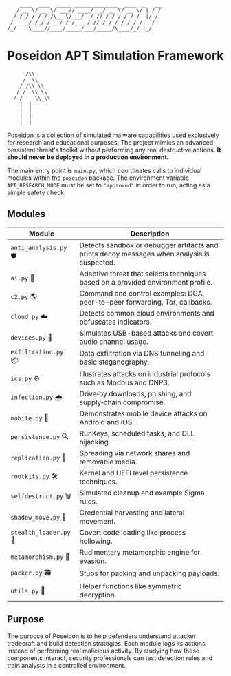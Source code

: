 ```
    ____  ____  _____ ______________  ____  _   __
   / __ \/ __ \/ ___// ____/  _/ __ \/ __ \/ | / /
  / /_/ / / / /\__ \/ __/  / // / / / / / /  |/ /
 / ____/ /_/ /___/ / /____/ // /_/ / /_/ / /|  /
/_/    \____//____/_____/___/_____/\____/_/ |_/
```

# Poseidon APT Simulation Framework

```
      /\\
     /  \\
    / /\\ \\
   / /  \\ \\
  /_/    \\_\\
    |  |
    |  |
    |  |
    |  |
```

Poseidon is a collection of simulated malware capabilities used exclusively for research and educational purposes. The project mimics an advanced persistent threat's toolkit without performing any real destructive actions. **It should never be deployed in a production environment.**

The main entry point is `main.py`, which coordinates calls to individual modules within the `poseidon` package. The environment variable `APT_RESEARCH_MODE` must be set to `"approved"` in order to run, acting as a simple safety check.

## Modules

| Module | Description |
|--------|-------------|
| `anti_analysis.py` 🛡️ | Detects sandbox or debugger artifacts and prints decoy messages when analysis is suspected. |
| `ai.py` 🤖 | Adaptive threat that selects techniques based on a provided environment profile. |
| `c2.py` 🌎 | Command and control examples: DGA, peer-to-peer forwarding, Tor, callbacks. |
| `cloud.py` ☁️ | Detects common cloud environments and obfuscates indicators. |
| `devices.py` 📱 | Simulates USB-based attacks and covert audio channel usage. |
| `exfiltration.py` 📦 | Data exfiltration via DNS tunneling and basic steganography. |
| `ics.py` ⚙️ | Illustrates attacks on industrial protocols such as Modbus and DNP3. |
| `infection.py` 🌧️ | Drive‑by downloads, phishing, and supply‑chain compromise. |
| `mobile.py` 📲 | Demonstrates mobile device attacks on Android and iOS. |
| `persistence.py` 🔍 | RunKeys, scheduled tasks, and DLL hijacking. |
| `replication.py` 🔧 | Spreading via network shares and removable media. |
| `rootkits.py` 🛠️ | Kernel and UEFI level persistence techniques. |
| `selfdestruct.py` 🗑️ | Simulated cleanup and example Sigma rules. |
| `shadow_move.py` 📣 | Credential harvesting and lateral movement. |
| `stealth_loader.py` 🔮 | Covert code loading like process hollowing. |
| `metamorphism.py` 🧃 | Rudimentary metamorphic engine for evasion. |
| `packer.py` 🗃️ | Stubs for packing and unpacking payloads. |
| `utils.py` 🔎 | Helper functions like symmetric decryption. |

## Purpose

The purpose of Poseidon is to help defenders understand attacker tradecraft and build detection strategies. Each module logs its actions instead of performing real malicious activity. By studying how these components interact, security professionals can test detection rules and train analysts in a controlled environment.

